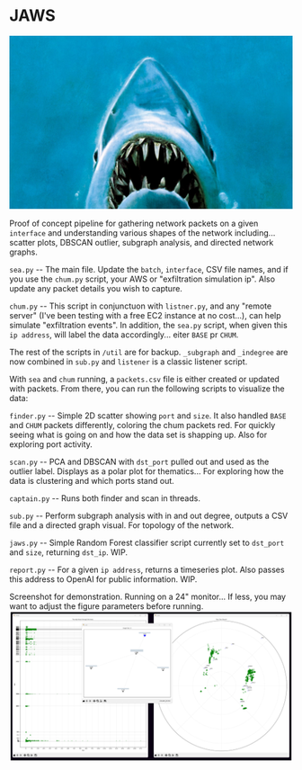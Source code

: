 # JAWS
![hehe](/assets/ohey.jpeg)

Proof of concept pipeline for gathering network packets on a given `interface` and understanding various shapes of the network including... scatter plots, DBSCAN outlier, subgraph analysis, and directed network graphs.

`sea.py` -- The main file. Update the `batch`, `interface`, CSV file names, and if you use the `chum.py` script, your AWS or "exfiltration simulation ip". Also update any packet details you wish to capture.

`chum.py` -- This script in conjunctuon with `listner.py`, and any "remote server" (I've been testing with a free EC2 instance at no cost...), can help simulate "exfiltration events". In addition, the `sea.py` script, when given this `ip address`, will label the data accordingly... eiter `BASE` pr `CHUM`.

The rest of the scripts in `/util` are for backup. `_subgraph` and `_indegree` are now combined in `sub.py` and `listener` is a classic listener script.

With `sea` and `chum` running, a `packets.csv` file is either created or updated with packets. From there, you can run the following scripts to visualize the data:

`finder.py` -- Simple 2D scatter showing `port` and `size`. It also handled `BASE` and `CHUM` packets differently, coloring the chum packets red. For quickly seeing what is going on and how the data set is shapping up. Also for exploring port activity.

`scan.py` -- PCA and DBSCAN with `dst_port` pulled out and used as the outlier label. Displays as a polar plot for thematics... For exploring how the data is clustering and which ports stand out.

`captain.py` -- Runs both finder and scan in threads.

`sub.py` -- Perform subgraph analysis with in and out degree, outputs a CSV file and a directed graph visual. For topology of the network.

`jaws.py` -- Simple Random Forest classifier script currently set to `dst_port` and `size`, returning `dst_ip`. WIP.

`report.py` -- For a given `ip address`, returns a timeseries plot. Also passes this address to OpenAI for public information. WIP.

Screenshot for demonstration. Running on a 24" monitor... If less, you may want to adjust the figure parameters before running.
![screenshot](/assets/example.png)